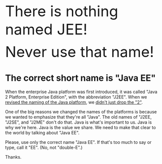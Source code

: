 <font size="+10">There is nothing named JEE!</font>




<font size="+10">Never use that name!</font>




# The correct short name is "Java EE"

When the enterprise Java platform was first introduced, it was called
"Java 2 Platform, Enterprise Edition", with the abbreviation "J2EE".
When we
[revised the naming of the Java platform](http://java.com/en/about/javanaming.jsp),
we [didn't just drop the "2"](http://www.theserverside.com/news/thread.tss?thread_id=35561).

One of the big reasons we changed the names of the platforms is because
we wanted to emphasize that they're all "Java". The old names of "J2EE,
"J2SE", and "J2ME" don't do that. Java is what's important to us. Java
is why we're here. Java is the value we share. We need to make that
clear to the world by talking about "Java EE".

Please, use only the correct name "Java EE".  If that's too much to say
or type, call it "EE".  (No, not "double-E".)

Thanks.

